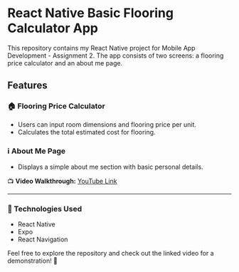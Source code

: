 # React Native Basic Flooring Calculator App

This repository contains my React Native project for Mobile App Development - Assignment 2. The app consists of two screens: a flooring price calculator and an about me page.

## Features

### 🏠 Flooring Price Calculator
- Users can input room dimensions and flooring price per unit.
- Calculates the total estimated cost for flooring.

### ℹ️ About Me Page
- Displays a simple about me section with basic personal details.

📺 **Video Walkthrough:** [YouTube Link](https://youtu.be/Lu6WK3MPQRc)

---

### 🔧 Technologies Used
- React Native
- Expo
- React Navigation

Feel free to explore the repository and check out the linked video for a demonstration! 🚀
